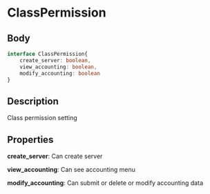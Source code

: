 # ClassPermission

## Body

```typescript
interface ClassPermission{
    create_server: boolean,
    view_accounting: boolean,
    modify_accounting: boolean
}
```

## Description

Class permission setting

## Properties

**create_server**: Can create server

**view_accounting**: Can see accounting menu

**modify_accounting**: Can submit or delete or modify accounting data